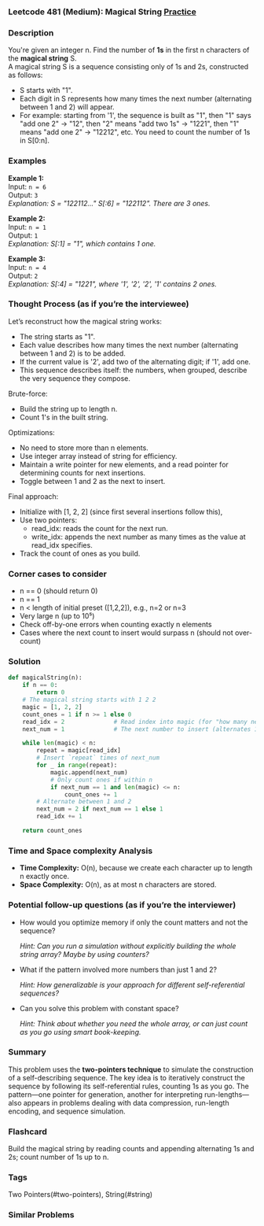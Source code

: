 ### Leetcode 481 (Medium): Magical String [Practice](https://leetcode.com/problems/magical-string)

### Description  
You're given an integer n. Find the number of **1s** in the first n characters of the **magical string** S.  
A magical string S is a sequence consisting only of 1s and 2s, constructed as follows:
- S starts with "1".
- Each digit in S represents how many times the next number (alternating between 1 and 2) will appear.
- For example: starting from '1', the sequence is built as "1", then "1" says "add one 2" → "12", then "2" means "add two 1s" → "1221", then "1" means "add one 2" → "12212", etc.
You need to count the number of 1s in S[0:n].

### Examples  

**Example 1:**  
Input: `n = 6`  
Output: `3`  
*Explanation: S = "122112..." S[:6] = "122112". There are 3 ones.*

**Example 2:**  
Input: `n = 1`  
Output: `1`  
*Explanation: S[:1] = "1", which contains 1 one.*

**Example 3:**  
Input: `n = 4`  
Output: `2`  
*Explanation: S[:4] = "1221", where '1', '2', '2', '1' contains 2 ones.*

### Thought Process (as if you’re the interviewee)  
Let’s reconstruct how the magical string works:
- The string starts as "1".  
- Each value describes how many times the next number (alternating between 1 and 2) is to be added.
- If the current value is '2', add two of the alternating digit; if '1', add one.  
- This sequence describes itself: the numbers, when grouped, describe the very sequence they compose.

Brute-force:  
- Build the string up to length n.
- Count 1's in the built string.

Optimizations:  
- No need to store more than n elements.
- Use integer array instead of string for efficiency.
- Maintain a write pointer for new elements, and a read pointer for determining counts for next insertions.
- Toggle between 1 and 2 as the next to insert.

Final approach:
- Initialize with [1, 2, 2] (since first several insertions follow this),
- Use two pointers:
    - read_idx: reads the count for the next run.
    - write_idx: appends the next number as many times as the value at read_idx specifies.
- Track the count of ones as you build.

### Corner cases to consider  
- n == 0 (should return 0)
- n == 1
- n < length of initial preset ([1,2,2]), e.g., n=2 or n=3
- Very large n (up to 10⁵)
- Check off-by-one errors when counting exactly n elements
- Cases where the next count to insert would surpass n (should not over-count)

### Solution

```python
def magicalString(n):
    if n == 0:
        return 0
    # The magical string starts with 1 2 2
    magic = [1, 2, 2]
    count_ones = 1 if n >= 1 else 0
    read_idx = 2              # Read index into magic (for "how many next?")
    next_num = 1              # The next number to insert (alternates 1<->2)

    while len(magic) < n:
        repeat = magic[read_idx]
        # Insert `repeat` times of next_num
        for _ in range(repeat):
            magic.append(next_num)
            # Only count ones if within n
            if next_num == 1 and len(magic) <= n:
                count_ones += 1
        # Alternate between 1 and 2
        next_num = 2 if next_num == 1 else 1
        read_idx += 1

    return count_ones
```

### Time and Space complexity Analysis  

- **Time Complexity:** O(n), because we create each character up to length n exactly once.
- **Space Complexity:** O(n), as at most n characters are stored.

### Potential follow-up questions (as if you’re the interviewer)  

- How would you optimize memory if only the count matters and not the sequence?
  
  *Hint: Can you run a simulation without explicitly building the whole string array? Maybe by using counters?*

- What if the pattern involved more numbers than just 1 and 2?  
  
  *Hint: How generalizable is your approach for different self-referential sequences?*

- Can you solve this problem with constant space?  
  
  *Hint: Think about whether you need the whole array, or can just count as you go using smart book-keeping.*

### Summary
This problem uses the **two-pointers technique** to simulate the construction of a self-describing sequence. The key idea is to iteratively construct the sequence by following its self-referential rules, counting 1s as you go. The pattern—one pointer for generation, another for interpreting run-lengths—also appears in problems dealing with data compression, run-length encoding, and sequence simulation.


### Flashcard
Build the magical string by reading counts and appending alternating 1s and 2s; count number of 1s up to n.

### Tags
Two Pointers(#two-pointers), String(#string)

### Similar Problems
